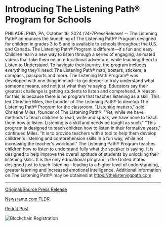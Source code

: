 # Introducing The Listening Path® Program for Schools

PHILADELPHIA, PA, October 16, 2024 /24-7PressRelease/ -- The Listening Path® announces the launching of The Listening Path® Program designed for children in grades 3 to 5 and is available to schools throughout the U.S. and Canada.   The Listening Path® Program is different—it's fun and easy. Children learn a new way to listen through a series of engaging, animated videos that take them on an educational adventure, while teaching them to Listen to Understand. To navigate their journey, the program includes everything they'll need: The Listening Path® map, posters, stickers, a compass, passports and more. The Listening Path Program® was developed with one thing in mind—to go deeper to truly understand what someone means, and not just what they're saying.   Educators say their greatest challenge is getting students to listen and comprehend. A reason for this, is because there is no program that teaches listening as a skill. This led Christine Miles, the founder of The Listening Path® to develop The Listening Path® Program for the classroom.   "Listening matters," said Christine Miles, founder of The Listening Path®. "Yet, while we have methods to teach children to read, write and speak, we have none to teach them how to listen. Listening is a skill and needs be taught as such."  "This program is designed to teach children how to listen in their formative years," continued Miles. "It is to provide teachers with a tool to help them develop children's listening and comprehension skills in a fun way, while not increasing the teacher's workload."  The Listening Path® Program teaches children how to listen to understand fully what the speaker is saying. It is designed to help improve the overall aptitude of students by unlocking their listening skills. It is the only educational program in the United States designed just to teach listening—leading to a higher level of understanding, greater learning and increased emotional intelligence.   Additional information on The Listening Path® may be obtained at https://thelisteningpath.com 

---

[Original/Source Press Release](https://www.24-7pressrelease.com/press-release/515292/introducing-the-listening-path-program-for-schools)
                    

[Newsramp.com TLDR](https://newsramp.com/curated-news/the-listening-path-r-launches-new-program-to-teach-children-the-skill-of-listening/f77ab986ceb62980b71da2bce7ee76f9) 

 



[Reddit Post](https://www.reddit.com/r/newsramp/comments/1g4tlu4/the_listening_path_launches_new_program_to_teach/) 



![Blockchain Registration](https://cdn.newsramp.app/24-7PressRelease/qrcode/2410/16/pearaWYa.webp)